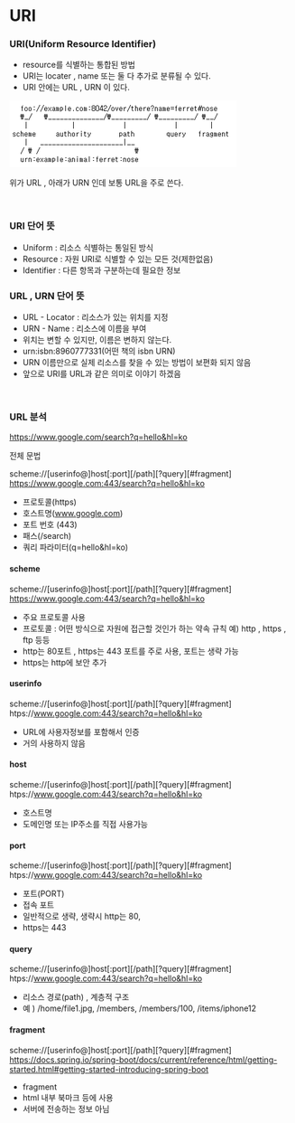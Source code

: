 # URI

### URI(Uniform Resource Identifier)
- resource를 식별하는 통합된 방법
- URI는 locater , name 또는 둘 다 추가로 분류될 수 있다.
- URI 안에는 URL , URN 이 있다.

![uri](image/uri.png)

위가 URL , 아래가 URN 인데 보통 URL을 주로 쓴다.

<br>

### URI 단어 뜻

- Uniform : 리소스 식별하는 통일된 방식
- Resource : 자원 URI로 식별할 수 있는 모든 것(제한없음)
- Identifier : 다른 항목과 구분하는데 필요한 정보

### URL , URN 단어 뜻
- URL - Locator : 리소스가 있는 위치를 지정
- URN - Name : 리소스에 이름을 부여
- 위치는 변할 수 있지만, 이름은 변하지 않는다.
- urn:isbn:8960777331(어떤 책의 isbn URN)
- URN 이름만으로 실제 리소스를 찾을 수 있는 방법이 보편화 되지 않음
- 앞으로 URI를 URL과 같은 의미로 이야기 하겠음

<br>

### URL 분석
https://www.google.com/search?q=hello&hl=ko  

전체 문법  

scheme://[userinfo@]host[:port][/path][?query][#fragment]  
https://www.google.com:443/search?q=hello&hl=ko  

- 프로토콜(https)
- 호스트명(www.google.com)
- 포트 번호 (443)
- 패스(/search)
- 쿼리 파라미터(q=hello&hl=ko)

#### scheme
scheme://[userinfo@]host[:port][/path][?query][#fragment]  
https://www.google.com:443/search?q=hello&hl=ko  
- 주요 프로토콜 사용
- 프로토콜 : 어떤 방식으로 자원에 접근할 것인가 하는 약속 규칙 예) http , https , ftp 등등
- http는 80포트 , https는 443 포트를 주로 사용, 포트는 생략 가능
- https는 http에 보안 추가

#### userinfo
scheme://[userinfo@]host[:port][/path][?query][#fragment]  
htps://www.google.com:443/search?q=hello&hl=ko  

- URL에 사용자정보를 포함해서 인증
- 거의 사용하지 않음

#### host
scheme://[userinfo@]host[:port][/path][?query][#fragment]  
htps://www.google.com:443/search?q=hello&hl=ko  

- 호스트명
- 도메인명 또는 IP주소를 직접 사용가능

#### port

scheme://[userinfo@]host[:port][/path][?query][#fragment]  
htps://www.google.com:443/search?q=hello&hl=ko  

- 포트(PORT)
- 접속 포트
- 일반적으로 생략, 생략시 http는 80,
- https는 443

#### query
scheme://[userinfo@]host[:port][/path][?query][#fragment]  
htps://www.google.com:443/search?q=hello&hl=ko  
- 리소스 경로(path) , 계층적 구조
- 예 ) /home/file1.jpg, /members, /members/100, /items/iphone12  

#### fragment
scheme://[userinfo@]host[:port][/path][?query][#fragment]  
https://docs.spring.io/spring-boot/docs/current/reference/html/getting-started.html#getting-started-introducing-spring-boot  

- fragment
- html 내부 북마크 등에 사용
- 서버에 전송하는 정보 아님